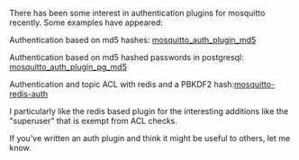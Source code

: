 <!--
.. title: Authentication plugins
.. slug: authentication-plugins
.. date: 2013-07-18 22:27:45
.. tags: Solutions
.. category:
.. link:
.. description:
.. type: text
-->

There has been some interest in authentication plugins for mosquitto recently.
Some examples have appeared:

Authentication based on md5 hashes: [mosquitto_auth_plugin_md5]

Authentication based on md5 hashed passwords in postgresql:
[mosquitto_auth_plugin_pg_md5]

Authentication and topic ACL with redis and a PBKDF2
hash:[mosquitto-redis-auth]

I particularly like the redis based plugin for the interesting additions like
the "superuser" that is exempt from ACL checks.

If you've written an auth plugin and think it might be useful to others, let me
know.

[mosquitto_auth_plugin_md5]: https://github.com/sskaje/mosquitto_auth_plugin_md5

[mosquitto_auth_plugin_pg_md5]: https://github.com/sebaroesch/mosquitto_auth_plugin_pg_md5

[mosquitto-redis-auth]: https://github.com/jpmens/mosquitto-redis-auth
